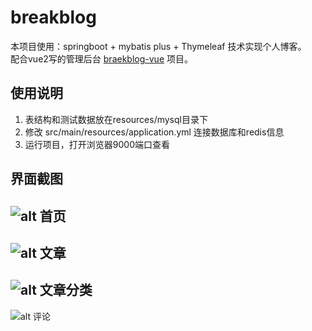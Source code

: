 # breakblog

本项目使用：springboot + mybatis plus + Thymeleaf 技术实现个人博客。  
配合vue2写的管理后台 [braekblog-vue](https://github.com/tw-huang/breakblog-vue) 项目。

## 使用说明

1. 表结构和测试数据放在resources/mysql目录下
2. 修改 src/main/resources/application.yml 连接数据库和redis信息
3. 运行项目，打开浏览器9000端口查看

## 界面截图

![alt 首页](https://i.loli.net/2021/08/25/tD5wOJyI4lRCZE7.png)
---
![alt 文章](https://i.loli.net/2021/08/25/CR7rdhBOqFEg9Vm.png)
---
![alt 文章分类](https://i.loli.net/2021/08/25/Xg3f9yYPLS5csk6.png)
---
![alt 评论](https://i.loli.net/2021/08/25/FCzgdWUkyo376tR.png)
